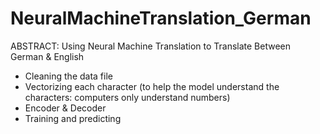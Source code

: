 # NeuralMachineTranslation_German
ABSTRACT: Using Neural Machine Translation to Translate Between German &amp; English

- Cleaning the data file
- Vectorizing each character (to help the model understand the characters: computers only understand numbers)
- Encoder & Decoder
- Training and predicting

